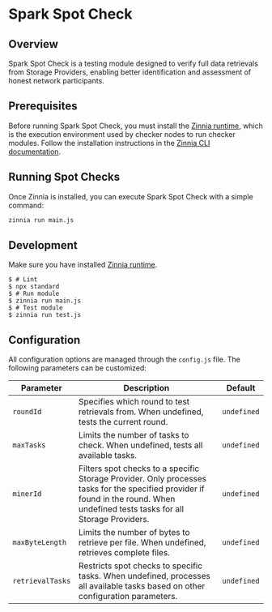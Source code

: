 # Spark Spot Check

## Overview
Spark Spot Check is a testing module designed to verify full data retrievals from Storage Providers, enabling better identification and assessment of honest network participants.

## Prerequisites
Before running Spark Spot Check, you must install the [Zinnia runtime](https://github.com/CheckerNetwork/zinnia), which is the execution environment used by checker nodes to run checker modules. Follow the installation instructions in the [Zinnia CLI documentation](https://github.com/CheckerNetwork/zinnia/blob/main/cli/README.md#installation).

## Running Spot Checks
Once Zinnia is installed, you can execute Spark Spot Check with a simple command:

```sh
zinnia run main.js
```

## Development

Make sure you have installed [Zinnia runtime](https://github.com/CheckerNetwork/zinnia).

```
$ # Lint
$ npx standard
$ # Run module
$ zinnia run main.js
$ # Test module
$ zinnia run test.js
```

## Configuration
All configuration options are managed through the `config.js` file. The following parameters can be customized:

| Parameter | Description | Default |
|-----------|-------------|---------|
| `roundId` | Specifies which round to test retrievals from. When undefined, tests the current round. | `undefined` |
| `maxTasks` | Limits the number of tasks to check. When undefined, tests all available tasks. | `undefined` |
| `minerId` | Filters spot checks to a specific Storage Provider. Only processes tasks for the specified provider if found in the round. When undefined tests tasks for all Storage Providers. | `undefined` |
| `maxByteLength` | Limits the number of bytes to retrieve per file. When undefined, retrieves complete files. | `undefined` |
| `retrievalTasks` | Restricts spot checks to specific tasks. When undefined, processes all available tasks based on other configuration parameters. | `undefined` |
